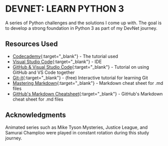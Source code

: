 # DEVNET: LEARN PYTHON 3

A series of Python challenges and the solutions I come up with. The goal is to develop a strong foundation in Python 3 as part of my DevNet journey.

## Resources Used

* [Codecademy](https://www.codecademy.com/learn/learn-python-3){:target="_blank"} - The tutorial used
* [Visual Studio Code](https://code.visualstudio.com/){:target="_blank"} - IDE
* [GitHub & Visual Studio Code](https://vscode.github.com/){:target="_blank"} - Tutorial on using GitHub and VS Code together
* [Git-it](https://github.com/jlord/git-it-electron){:target="_blank"} - (free) Interactive tutorial for learning Git
* [Mastering Markdown](https://www.educative.io/blog/bash-shell-command-cheat-sheet){:target="_blank"} - Markdown cheat sheet for .md files
* [GitHub's Markdown Cheatsheet](https://github.com/adam-p/markdown-here/wiki/Markdown-Cheatsheet#emphasis){:target="_blank"} - GitHub's Markdown cheat sheet for .md files

## Acknowledgments

Animated series such as Mike Tyson Mysteries, Justice League, and Samurai Champloo were played in constant rotation during this study journey.
